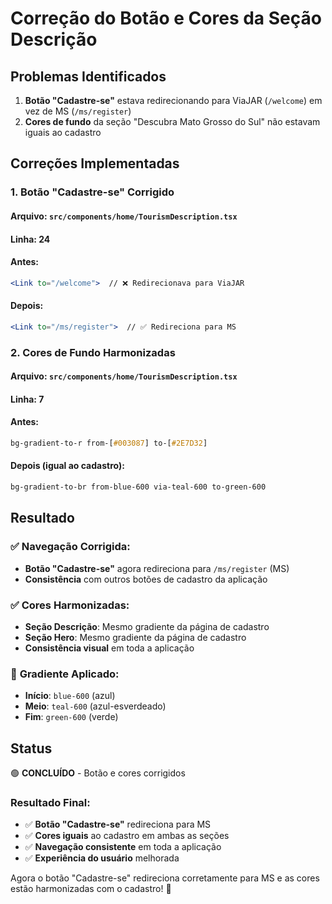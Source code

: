# Correção do Botão e Cores da Seção Descrição

## Problemas Identificados

1. **Botão "Cadastre-se"** estava redirecionando para ViaJAR (`/welcome`) em vez de MS (`/ms/register`)
2. **Cores de fundo** da seção "Descubra Mato Grosso do Sul" não estavam iguais ao cadastro

## Correções Implementadas

### **1. Botão "Cadastre-se" Corrigido**

#### **Arquivo**: `src/components/home/TourismDescription.tsx`
#### **Linha**: 24

#### **Antes:**
```jsx
<Link to="/welcome">  // ❌ Redirecionava para ViaJAR
```

#### **Depois:**
```jsx
<Link to="/ms/register">  // ✅ Redireciona para MS
```

### **2. Cores de Fundo Harmonizadas**

#### **Arquivo**: `src/components/home/TourismDescription.tsx`
#### **Linha**: 7

#### **Antes:**
```css
bg-gradient-to-r from-[#003087] to-[#2E7D32]
```

#### **Depois (igual ao cadastro):**
```css
bg-gradient-to-br from-blue-600 via-teal-600 to-green-600
```

## Resultado

### ✅ **Navegação Corrigida:**
- **Botão "Cadastre-se"** agora redireciona para `/ms/register` (MS)
- **Consistência** com outros botões de cadastro da aplicação

### ✅ **Cores Harmonizadas:**
- **Seção Descrição**: Mesmo gradiente da página de cadastro
- **Seção Hero**: Mesmo gradiente da página de cadastro
- **Consistência visual** em toda a aplicação

### 🎨 **Gradiente Aplicado:**
- **Início**: `blue-600` (azul)
- **Meio**: `teal-600` (azul-esverdeado)
- **Fim**: `green-600` (verde)

## Status

🟢 **CONCLUÍDO** - Botão e cores corrigidos

### **Resultado Final:**
- ✅ **Botão "Cadastre-se"** redireciona para MS
- ✅ **Cores iguais** ao cadastro em ambas as seções
- ✅ **Navegação consistente** em toda a aplicação
- ✅ **Experiência do usuário** melhorada

Agora o botão "Cadastre-se" redireciona corretamente para MS e as cores estão harmonizadas com o cadastro! 🎉




